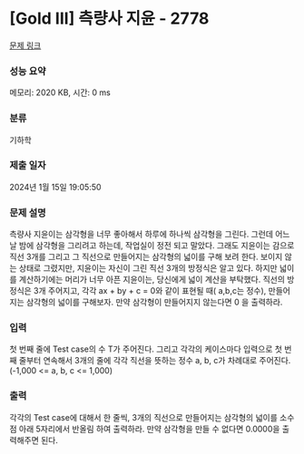 # [Gold III] 측량사 지윤 - 2778 

[문제 링크](https://www.acmicpc.net/problem/2778) 

### 성능 요약

메모리: 2020 KB, 시간: 0 ms

### 분류

기하학

### 제출 일자

2024년 1월 15일 19:05:50

### 문제 설명

<p>측량사 지윤이는 삼각형을 너무 좋아해서 하루에 하나씩 삼각형을 그린다. 그런데 어느 날 밤에 삼각형을 그리려고 하는데, 작업실이 정전 되고 말았다. 그래도 지윤이는 감으로 직선 3개를 그리고 그 직선으로 만들어지는 삼각형의 넓이를 구해 보려 한다. 보이지 않는 상태로 그렸지만, 지윤이는 자신이 그린 직선 3개의 방정식은 알고 있다. 하지만 넓이를 계산하기에는 머리가 너무 아픈 지윤이는, 당신에게 넓이 계산을 부탁했다. 직선의 방정식은 3개 주어지고, 각각 ax + by + c = 0와 같이 표현될 때( a,b,c는 정수),  만들어지는 삼각형의 넓이를 구해보자. 만약 삼각형이 만들어지지 않는다면 0 을 출력하라.</p>

### 입력 

 <p>첫 번째 줄에 Test case의 수 T가 주어진다. 그리고 각각의 케이스마다 입력으로 첫 번째 줄부터 연속해서 3개의 줄에 각각 직선을 뜻하는 정수 a, b, c가 차례대로 주어진다. (-1,000 <= a, b, c <= 1,000)</p>

### 출력 

 <p>각각의 Test case에 대해서 한 줄씩, 3개의 직선으로 만들어지는 삼각형의 넓이를 소수점 아래 5자리에서 반올림 하여 출력하라. 만약 삼각형을 만들 수 없다면 0.0000을 출력해주면 된다.</p>

